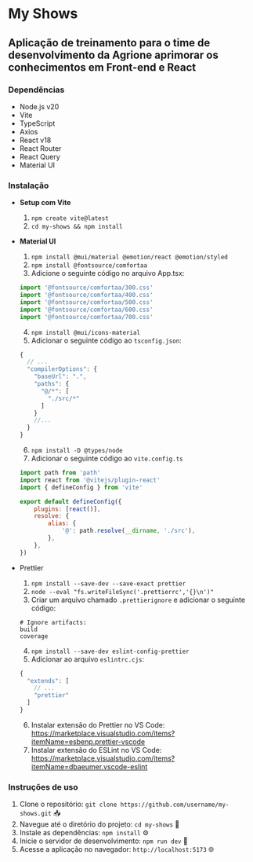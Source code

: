 # My Shows

## Aplicação de treinamento para o time de desenvolvimento da Agrione aprimorar os conhecimentos em Front-end e React

### Dependências

-   Node.js v20
-   Vite
-   TypeScript
-   Axios
-   React v18
-   React Router
-   React Query
-   Material UI

### Instalação

-   **Setup com Vite**
    1. `npm create vite@latest`
    2. `cd my-shows && npm install`
-   **Material UI**

    1. `npm install @mui/material @emotion/react @emotion/styled`
    2. `npm install @fontsource/comfortaa`
    3. Adicione o seguinte código no arquivo App.tsx:

    ```javascript
    import '@fontsource/comfortaa/300.css'
    import '@fontsource/comfortaa/400.css'
    import '@fontsource/comfortaa/500.css'
    import '@fontsource/comfortaa/600.css'
    import '@fontsource/comfortaa/700.css'
    ```

    4. `npm install @mui/icons-material`
    5. Adicionar o seguinte código ao `tsconfig.json`:

    ```javascript
    {
      // ...
      "compilerOptions": {
        "baseUrl": ".",
        "paths": {
          "@/*": [
            "./src/*"
          ]
        }
        //...
      }
    }
    ```

    6. `npm install -D @types/node`
    7. Adicionar o seguinte código ao `vite.config.ts`

    ```javascript
    import path from 'path'
    import react from '@vitejs/plugin-react'
    import { defineConfig } from 'vite'

    export default defineConfig({
        plugins: [react()],
        resolve: {
            alias: {
                '@': path.resolve(__dirname, './src'),
            },
        },
    })
    ```

-   Prettier

    1. `npm install --save-dev --save-exact prettier`
    2. `node --eval "fs.writeFileSync('.prettierrc','{}\n')"`
    3. Criar um arquivo chamado `.prettierignore` e adicionar o seguinte código:

    ```
    # Ignore artifacts:
    build
    coverage
    ```

    4. `npm install --save-dev eslint-config-prettier`
    5. Adicionar ao arquivo `eslintrc.cjs`:

    ```javascript
    {
      "extends": [
        // ...
        "prettier"
      ]
    }
    ```

    6. Instalar extensão do Prettier no VS Code: https://marketplace.visualstudio.com/items?itemName=esbenp.prettier-vscode
    7. Instalar extensão do ESLint no VS Code: https://marketplace.visualstudio.com/items?itemName=dbaeumer.vscode-eslint

### Instruções de uso

1. Clone o repositório: `git clone https://github.com/username/my-shows.git` 📥
2. Navegue até o diretório do projeto: `cd my-shows` 📂
3. Instale as dependências: `npm install` ⚙️
4. Inicie o servidor de desenvolvimento: `npm run dev` 🚀
5. Acesse a aplicação no navegador: `http://localhost:5173` 🌐
